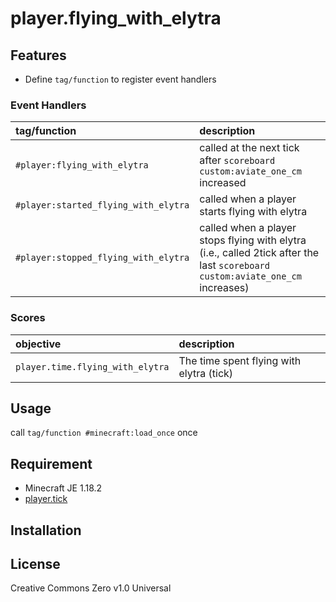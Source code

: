 player.flying_with_elytra
==

## Features

- Define `tag/function` to register event handlers

### Event Handlers

|tag/function|description|
|:--|:--|
|`#player:flying_with_elytra`|called at the next tick after `scoreboard custom:aviate_one_cm` increased|
|`#player:started_flying_with_elytra`|called when a player starts flying with elytra|
|`#player:stopped_flying_with_elytra`|called when a player stops flying with elytra<br>(i.e., called 2tick after the last `scoreboard custom:aviate_one_cm` increases)|


### Scores

|objective|description|
|:--|:--|
|`player.time.flying_with_elytra`|The time spent flying with elytra (tick)|

## Usage

call `tag/function #minecraft:load_once` once

## Requirement

- Minecraft JE 1.18.2
- [player.tick](https://github.com/a-happin/player-datapacks/tree/master/01.player.tick)

## Installation

## License
Creative Commons Zero v1.0 Universal
